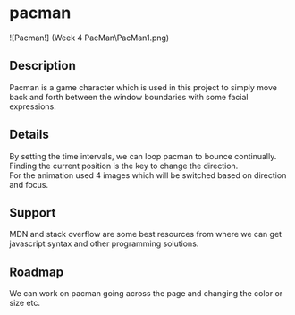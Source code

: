 # pacman
![Pacman!] (Week 4 PacMan\PacMan1.png)

## Description
Pacman is a game character which is used in this project to simply move back and forth between   the window boundaries with some facial expressions. 

## Details
By setting the time intervals, we can loop pacman to bounce continually. Finding the current position is the key to change the direction.   
For the animation used 4 images which will be switched based on direction and focus.

## Support
MDN and stack overflow are some best resources from where we can get javascript syntax and other programming solutions.

## Roadmap
We can work on pacman going across the page and changing the color or size etc. 
